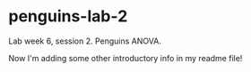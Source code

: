# penguins-lab-2
Lab week 6, session 2. Penguins ANOVA.

Now I'm adding some other introductory info in my readme file!
